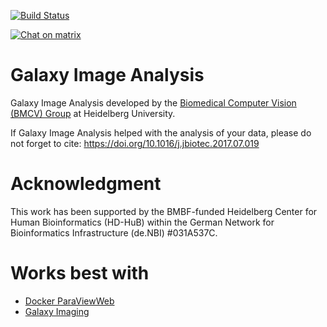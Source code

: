 [![Build Status](https://travis-ci.org/BMCV/galaxy-image-analysis.svg?branch=master)](https://travis-ci.org/BMCV/galaxy-image-analysis)

[![Chat on matrix](https://img.shields.io/badge/chat_on-matrix-cyan)](https://matrix.to/#/#galaxyproject_imaging:matrix.org)

Galaxy Image Analysis
========================


Galaxy Image Analysis developed by the [Biomedical Computer Vision (BMCV) Group](http://www.bioquant.uni-heidelberg.de/research/groups/biomedical_computer_vision.html) at Heidelberg University.

If Galaxy Image Analysis helped with the analysis of your data, please do not forget to cite: https://doi.org/10.1016/j.jbiotec.2017.07.019

Acknowledgment
========================
This work has been supported by the BMBF-funded Heidelberg Center for Human Bioinformatics (HD-HuB) within the German Network for Bioinformatics Infrastructure (de.NBI) #031A537C.

Works best with
=====================

 * [Docker ParaViewWeb](https://github.com/ThomasWollmann/docker-paraviewweb)
 * [Galaxy Imaging](https://github.com/bgruening/docker-galaxy-imaging)
